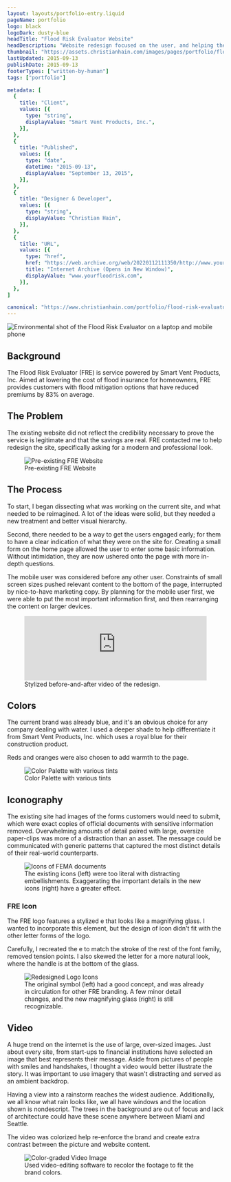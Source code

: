 ```yaml
---
layout: layouts/portfolio-entry.liquid
pageName: portfolio
logo: black
logoDark: dusty-blue
headTitle: "Flood Risk Evaluator Website"
headDescription: "Website redesign focused on the user, and helping them discover the site's service."
thumbnail: "https://assets.christianhain.com/images/pages/portfolio/flood-risk-evaluator/frethumbnail20150913.webp"
lastUpdated: 2015-09-13
publishDate: 2015-09-13
footerTypes: ["written-by-human"]
tags: ["portfolio"]

metadata: [
  {
    title: "Client",
    values: [{
      type: "string",
      displayValue: "Smart Vent Products, Inc.",
    }],
  },
  {
    title: "Published",
    values: [{
      type: "date",
      datetime: "2015-09-13",
      displayValue: "September 13, 2015",
    }],
  },
  {
    title: "Designer & Developer",
    values: [{
      type: "string",
      displayValue: "Christian Hain",
    }],
  },
  {
    title: "URL",
    values: [{
      type: "href",
      href: "https://web.archive.org/web/20220112111350/http://www.yourfloodrisk.com/",
      title: "Internet Archive (Opens in New Window)",
      displayValue: "www.yourfloodrisk.com",
    }],
  },
]

canonical: "https://www.christianhain.com/portfolio/flood-risk-evaluator-website"
---
```


![Environmental shot of the Flood Risk Evaluator on a laptop and mobile phone](https://assets.christianhain.com/images/pages/portfolio/flood-risk-evaluator/fre20150913.webp)
## Background
The Flood Risk Evaluator (FRE) is service powered by Smart Vent Products, Inc.
Aimed at lowering the cost of flood insurance for homeowners, FRE provides
customers with flood mitigation options that have reduced premiums by 83% on
average.

## The Problem
The existing website did not reflect the credibility necessary to prove the
service is legitimate and that the savings are real. FRE contacted me to help
redesign the site, specifically asking for a modern and professional look.

<figure data-theme="polaroid">
  <img 
    alt="Pre-existing FRE Website" 
    src="https://assets.christianhain.com/images/pages/portfolio/flood-risk-evaluator/frebefore20150913.gif"
  >
  <figcaption>Pre-existing FRE Website</figcaption>
</figure>

## The Process
To start, I began dissecting what was working on the current site, and what
needed to be reimagined. A lot of the ideas were solid, but they needed a new
treatment and better visual hierarchy.

Second, there needed to be a way to get the users engaged early; for them to
have a clear indication of what they were on the site for. Creating a small form
on the home page allowed the user to enter some basic information. Without
intimidation, they are now ushered onto the page with more in-depth questions.

The mobile user was considered before any other user. Constraints of small
screen sizes pushed relevant content to the bottom of the page, interrupted by
nice-to-have marketing copy. By planning for the mobile user first, we were able
to put the most important information first, and then rearranging the content on
larger devices.

<figure data-theme="video-player">
  <iframe
    width="100%"
    src="https://www.youtube.com/embed/rzBR2brBkMQ?si=0dPs8dfqn7vd52-8" 
    title="YouTube video player" 
    frameborder="0" 
    allow="accelerometer; autoplay; clipboard-write; encrypted-media; gyroscope; picture-in-picture; web-share" 
    referrerpolicy="strict-origin-when-cross-origin"
    allowfullscreen
  ></iframe>
  <figcaption>
    Stylized before-and-after video of the redesign.
  </figcaption>
</figure>

## Colors
The current brand was already blue, and it's an obvious choice for any company
dealing with water. I used a deeper shade to help differentiate it from Smart
Vent Products, Inc. which uses a royal blue for their construction product.

Reds and oranges were also chosen to add warmth to the page.

<figure data-theme="polaroid">
  <img 
    alt="Color Palette with various tints" 
    src="https://assets.christianhain.com/images/pages/portfolio/flood-risk-evaluator/frecolorblocks20150913.webp"
  >
  <figcaption>Color Palette with various tints</figcaption>
</figure>

## Iconography
The existing site had images of the forms customers would need to submit, which
were exact copies of official documents with sensitive information removed.
Overwhelming amounts of detail paired with large, oversize paper-clips was more
of a distraction than an asset. The message could be communicated with generic
patterns that captured the most distinct details of their real-world
counterparts.

<figure data-theme="polaroid">
  <img 
    alt="Icons of FEMA documents" 
    src="https://assets.christianhain.com/images/pages/portfolio/flood-risk-evaluator/fredocuments20150913.webp"
  >
  <figcaption>
    The existing icons (left) were too literal with distracting embellishments.
    Exaggerating the important details in the new icons (right) have a greater
    effect.
  </figcaption>
</figure>

### FRE Icon
The FRE logo features a stylized e that looks like a magnifying glass. I wanted
to incorporate this element, but the design of icon didn't fit with the other
letter forms of the logo.

Carefully, I recreated the e to match the stroke of the rest of the font family,
removed tension points. I also skewed the letter for a more natural look, where
the handle is at the bottom of the glass.

<figure data-theme="polaroid">
  <img 
    alt="Redesigned Logo Icons" 
    src="https://assets.christianhain.com/images/pages/portfolio/flood-risk-evaluator/freicons20150913.webp"
  >
  <figcaption>
    The original symbol (left) had a good concept, and was already in 
    circulation for other FRE branding. A few minor detail changes, and the new 
    magnifying glass (right) is still recognizable.
  </figcaption>
</figure>

## Video
A huge trend on the internet is the use of large, over-sized images. Just about
every site, from start-ups to financial institutions have selected an image that
best represents their message. Aside from pictures of people with smiles and
handshakes, I thought a video would better illustrate the story. It was
important to use imagery that wasn't distracting and served as an ambient
backdrop.

Having a view into a rainstorm reaches the widest audience. Additionally, we all
know what rain looks like, we all have windows and the location shown is
nondescript. The trees in the background are out of focus and lack of
architecture could have these scene anywhere between Miami and Seattle.

The video was colorized help re-enforce the brand and create extra contrast
between the picture and website content.

<figure data-theme="polaroid">
  <img 
    alt="Color-graded Video Image" 
    src="https://assets.christianhain.com/images/pages/portfolio/flood-risk-evaluator/frerainwindow20150913.gif"
  >
  <figcaption>
    Used video-editing software to recolor the footage to fit the brand colors.
  </figcaption>
</figure>
